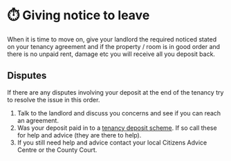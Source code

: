 ⏱️ Giving notice to leave
=========================
When it is time to move on, give your landlord the required noticed stated on your tenancy agreement and if the property / room is in good order and there is no unpaid rent, damage etc you will receive all you deposit back.


Disputes
--------


If there are any disputes involving your deposit at the end of the tenancy try to resolve the issue in this order.


1. Talk to the landlord and discuss you concerns and see if you can reach an agreement.
2. Was your deposit paid in to a [tenancy deposit scheme](paying-deposits-and-legislation). If so call these for help and advice (they are there to help).
3. If you still need help and advice contact your local Citizens Advice Centre or the County Court.
